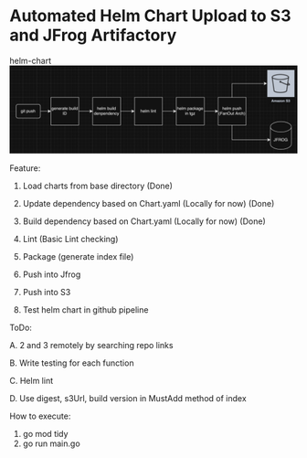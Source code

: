 
# Automated Helm Chart Upload to S3 and JFrog Artifactory

helm-chart
![helm-workflow](helm-workflow.png)


Feature:

1. Load charts from base directory (Done)

2. Update dependency based on Chart.yaml (Locally for now) (Done)

3. Build dependency based on Chart.yaml (Locally for now) (Done)

4. Lint (Basic Lint checking)

5. Package (generate index file)

6. Push into Jfrog

7. Push into S3

8. Test helm chart in github pipeline

ToDo:

A. 2 and 3 remotely by searching repo links

B. Write testing for each function

C. Helm lint

D. Use digest, s3Url, build version in MustAdd method of index

How to execute:
1. go mod tidy
3. go run main.go